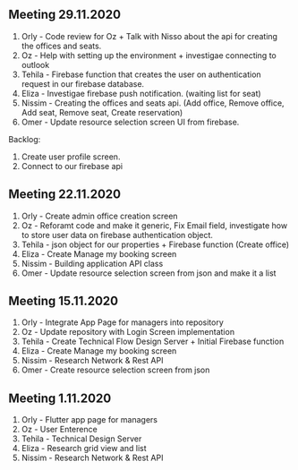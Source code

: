 ## Meeting 29.11.2020
1. Orly - Code review for Oz + Talk with Nisso about the api for creating the offices and seats.
2. Oz - Help with setting up the environment + investigae connecting to outlook
3. Tehila - Firebase function that creates the user on authentication request in our firebase database.
4. Eliza - Investigae firebase push notification. (waiting list for seat)
5. Nissim - Creating the offices and seats api. (Add office, Remove office, Add seat, Remove seat, Create reservation)
6. Omer - Update resource selection screen UI from firebase.

Backlog:
1. Create user profile screen.
2. Connect to our firebase api

## Meeting 22.11.2020
1. Orly - Create admin office creation screen
2. Oz - Reforamt code and make it generic, Fix Email field, investigate how to store user data on firebase authentication object.
3. Tehila - json object for our properties + Firebase function (Create office)
4. Eliza - Create Manage my booking screen
5. Nissim - Building application API class
6. Omer - Update resource selection screen from json and make it a list

## Meeting 15.11.2020
1. Orly - Integrate App Page for managers into repository
2. Oz - Update repository with Login Screen implementation
3. Tehila - Create Technical Flow Design Server + Initial Firebase function
4. Eliza - Create Manage my booking screen
5. Nissim - Research Network & Rest API
6. Omer - Create resource selection screen from json

## Meeting 1.11.2020
1. Orly - Flutter app page for managers
2. Oz - User Enterence 
3. Tehila - Technical Design Server
4. Eliza - Research grid view and list
5. Nissim - Research Network & Rest API

